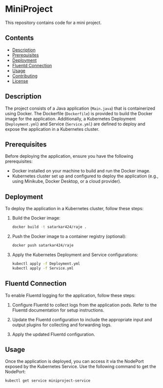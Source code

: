 # MiniProject

This repository contains code for a mini project.

## Contents

- [Description](#description)
- [Prerequisites](#prerequisites)
- [Deployment](#deployment)
- [Fluentd Connection](#fluentd-connection)
- [Usage](#usage)
- [Contributing](#contributing)
- [License](#license)

## Description

The project consists of a Java application (`Main.java`) that is containerized using Docker. The Dockerfile (`Dockerfile`) is provided to build the Docker image for the application. Additionally, a Kubernetes Deployment (`Deployment.yml`) and Service (`Service.yml`) are defined to deploy and expose the application in a Kubernetes cluster.

## Prerequisites

Before deploying the application, ensure you have the following prerequisites:

- Docker installed on your machine to build and run the Docker image.
- Kubernetes cluster set up and configured to deploy the application (e.g., using Minikube, Docker Desktop, or a cloud provider).

## Deployment

To deploy the application in a Kubernetes cluster, follow these steps:

1. Build the Docker image:
    ```bash
    docker build -t satarkar424/raje .
    ```

2. Push the Docker image to a container registry (optional):
    ```bash
    docker push satarkar424/raje
    ```

3. Apply the Kubernetes Deployment and Service configurations:
    ```bash
    kubectl apply -f Deployment.yml
    kubectl apply -f Service.yml
    ```

## Fluentd Connection

To enable Fluentd logging for the application, follow these steps:

1. Configure Fluentd to collect logs from the application pods. Refer to the Fluentd documentation for setup instructions.

2. Update the Fluentd configuration to include the appropriate input and output plugins for collecting and forwarding logs.

3. Apply the updated Fluentd configuration.

## Usage

Once the application is deployed, you can access it via the NodePort exposed by the Kubernetes Service. Use the following command to get the NodePort:

```bash
kubectl get service miniproject-service
